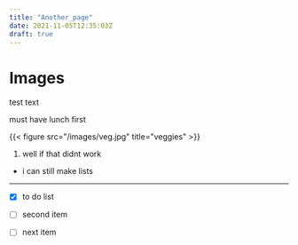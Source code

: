 ```yaml
---
title: "Another_page"
date: 2021-11-05T12:35:03Z
draft: true
---
```


# Images

test text


must have lunch first

{{< figure src="/images/veg.jpg" title="veggies" >}}

1. well if that didnt work
- i can still make lists
---
- [x] to do list
- [ ] second item
- [ ] next item

